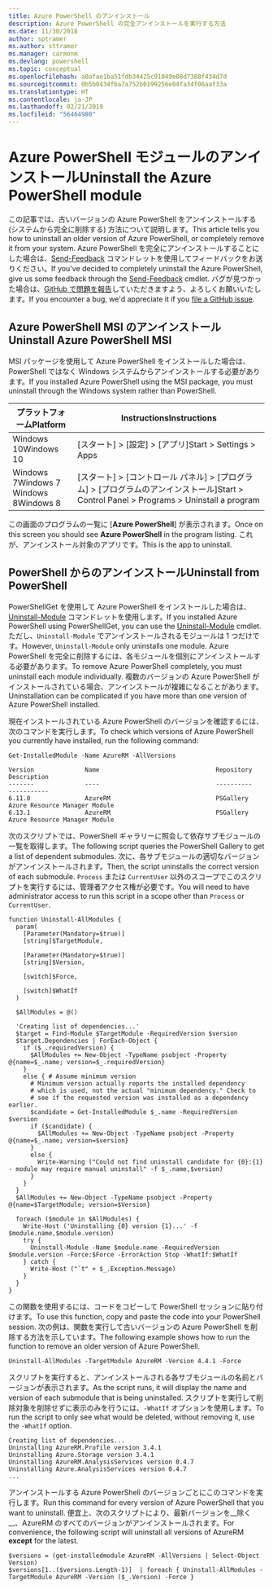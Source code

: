 ```yaml
---
title: Azure PowerShell のアンインストール
description: Azure PowerShell の完全アンインストールを実行する方法
ms.date: 11/30/2018
author: sptramer
ms.author: sttramer
ms.manager: carmonm
ms.devlang: powershell
ms.topic: conceptual
ms.openlocfilehash: a0afae1ba51fdb34425c91049e08d7388f434d7d
ms.sourcegitcommit: 0b5b0434fba7a752b0199256e04fa34f06aaf33a
ms.translationtype: HT
ms.contentlocale: ja-JP
ms.lasthandoff: 02/21/2019
ms.locfileid: "56464980"
---
```

# <a name="uninstall-the-azure-powershell-module"></a><span data-ttu-id="7c81a-103">Azure PowerShell モジュールのアンインストール</span><span class="sxs-lookup"><span data-stu-id="7c81a-103">Uninstall the Azure PowerShell module</span></span>

<span data-ttu-id="7c81a-104">この記事では、古いバージョンの Azure PowerShell をアンインストールする (システムから完全に削除する) 方法について説明します。</span><span class="sxs-lookup"><span data-stu-id="7c81a-104">This article tells you how to uninstall an older version of Azure PowerShell, or completely remove it from your system.</span></span> <span data-ttu-id="7c81a-105">Azure PowerShell を完全にアンインストールすることにした場合は、[Send-Feedback](/powershell/module/azurerm.profile/send-feedback) コマンドレットを使用してフィードバックをお送りください。</span><span class="sxs-lookup"><span data-stu-id="7c81a-105">If you've decided to completely uninstall the Azure PowerShell, give us some feedback through the [Send-Feedback](/powershell/module/azurerm.profile/send-feedback) cmdlet.</span></span>
<span data-ttu-id="7c81a-106">バグが見つかった場合は、[GitHub で問題を報告](https://github.com/azure/azure-powershell/issues)していただきますよう、よろしくお願いいたします。</span><span class="sxs-lookup"><span data-stu-id="7c81a-106">If you encounter a bug, we'd appreciate it if you [file a GitHub issue](https://github.com/azure/azure-powershell/issues).</span></span>


## <a name="uninstall-azure-powershell-msi"></a><span data-ttu-id="7c81a-107">Azure PowerShell MSI のアンインストール</span><span class="sxs-lookup"><span data-stu-id="7c81a-107">Uninstall Azure PowerShell MSI</span></span>

<span data-ttu-id="7c81a-108">MSI パッケージを使用して Azure PowerShell をインストールした場合は、PowerShell ではなく Windows システムからアンインストールする必要があります。</span><span class="sxs-lookup"><span data-stu-id="7c81a-108">If you installed Azure PowerShell using the MSI package, you must uninstall through the Windows system rather than PowerShell.</span></span>

| <span data-ttu-id="7c81a-109">プラットフォーム</span><span class="sxs-lookup"><span data-stu-id="7c81a-109">Platform</span></span> | <span data-ttu-id="7c81a-110">Instructions</span><span class="sxs-lookup"><span data-stu-id="7c81a-110">Instructions</span></span> |
|----------|--------------|
| <span data-ttu-id="7c81a-111">Windows 10</span><span class="sxs-lookup"><span data-stu-id="7c81a-111">Windows 10</span></span> | <span data-ttu-id="7c81a-112">[スタート] > [設定] > [アプリ]</span><span class="sxs-lookup"><span data-stu-id="7c81a-112">Start > Settings > Apps</span></span> |
| <span data-ttu-id="7c81a-113">Windows 7</span><span class="sxs-lookup"><span data-stu-id="7c81a-113">Windows 7</span></span> </br><span data-ttu-id="7c81a-114">Windows 8</span><span class="sxs-lookup"><span data-stu-id="7c81a-114">Windows 8</span></span> | <span data-ttu-id="7c81a-115">[スタート] > [コントロール パネル] > [プログラム] > [プログラムのアンインストール]</span><span class="sxs-lookup"><span data-stu-id="7c81a-115">Start > Control Panel > Programs > Uninstall a program</span></span> |

<span data-ttu-id="7c81a-116">この画面のプログラムの一覧に [__Azure PowerShell__] が表示されます。</span><span class="sxs-lookup"><span data-stu-id="7c81a-116">Once on this screen you should see __Azure PowerShell__ in the program listing.</span></span> <span data-ttu-id="7c81a-117">これが、アンインストール対象のアプリです。</span><span class="sxs-lookup"><span data-stu-id="7c81a-117">This is the app to uninstall.</span></span>

## <a name="uninstall-from-powershell"></a><span data-ttu-id="7c81a-118">PowerShell からのアンインストール</span><span class="sxs-lookup"><span data-stu-id="7c81a-118">Uninstall from PowerShell</span></span>

<span data-ttu-id="7c81a-119">PowerShellGet を使用して Azure PowerShell をインストールした場合は、[Uninstall-Module](/powershell/module/powershellget/uninstall-module) コマンドレットを使用します。</span><span class="sxs-lookup"><span data-stu-id="7c81a-119">If you installed Azure PowerShell using PowerShellGet, you can use the [Uninstall-Module](/powershell/module/powershellget/uninstall-module) cmdlet.</span></span> <span data-ttu-id="7c81a-120">ただし、`Uninstall-Module` でアンインストールされるモジュールは 1 つだけです。</span><span class="sxs-lookup"><span data-stu-id="7c81a-120">However, `Uninstall-Module` only uninstalls one module.</span></span> <span data-ttu-id="7c81a-121">Azure PowerShell を完全に削除するには、各モジュールを個別にアンインストールする必要があります。</span><span class="sxs-lookup"><span data-stu-id="7c81a-121">To remove Azure PowerShell completely, you must uninstall each module individually.</span></span> <span data-ttu-id="7c81a-122">複数のバージョンの Azure PowerShell がインストールされている場合、アンインストールが複雑になることがあります。</span><span class="sxs-lookup"><span data-stu-id="7c81a-122">Uninstallation can be complicated if you have more than one version of Azure PowerShell installed.</span></span>

<span data-ttu-id="7c81a-123">現在インストールされている Azure PowerShell のバージョンを確認するには、次のコマンドを実行します。</span><span class="sxs-lookup"><span data-stu-id="7c81a-123">To check which versions of Azure PowerShell you currently have installed, run the following command:</span></span>

```powershell-interactive
Get-InstalledModule -Name AzureRM -AllVersions
```

```output
Version              Name                                Repository           Description
-------              ----                                ----------           -----------
6.11.0               AzureRM                             PSGallery            Azure Resource Manager Module
6.13.1               AzureRM                             PSGallery            Azure Resource Manager Module
```

<span data-ttu-id="7c81a-124">次のスクリプトでは、PowerShell ギャラリーに照会して依存サブモジュールの一覧を取得します。</span><span class="sxs-lookup"><span data-stu-id="7c81a-124">The following script queries the PowerShell Gallery to get a list of dependent submodules.</span></span> <span data-ttu-id="7c81a-125">次に、各サブモジュールの適切なバージョンがアンインストールされます。</span><span class="sxs-lookup"><span data-stu-id="7c81a-125">Then, the script uninstalls the correct version of each submodule.</span></span> <span data-ttu-id="7c81a-126">`Process` または `CurrentUser` 以外のスコープでこのスクリプトを実行するには、管理者アクセス権が必要です。</span><span class="sxs-lookup"><span data-stu-id="7c81a-126">You will need to have administrator access to run this script in a scope other than `Process` or `CurrentUser`.</span></span>

```powershell-interactive
function Uninstall-AllModules {
  param(
    [Parameter(Mandatory=$true)]
    [string]$TargetModule,

    [Parameter(Mandatory=$true)]
    [string]$Version,

    [switch]$Force,

    [switch]$WhatIf
  )
  
  $AllModules = @()
  
  'Creating list of dependencies...'
  $target = Find-Module $TargetModule -RequiredVersion $version
  $target.Dependencies | ForEach-Object {
    if ($_.requiredVersion) {
      $AllModules += New-Object -TypeName psobject -Property @{name=$_.name; version=$_.requiredVersion}
    }
    else { # Assume minimum version
      # Minimum version actually reports the installed dependency
      # which is used, not the actual "minimum dependency." Check to
      # see if the requested version was installed as a dependency earlier.
      $candidate = Get-InstalledModule $_.name -RequiredVersion $version
      if ($candidate) {
        $AllModules += New-Object -TypeName psobject -Property @{name=$_.name; version=$version}
      }
      else {
        Write-Warning ("Could not find uninstall candidate for {0}:{1} - module may require manual uninstall" -f $_.name,$version)
      }
    }
  }
  $AllModules += New-Object -TypeName psobject -Property @{name=$TargetModule; version=$Version}

  foreach ($module in $AllModules) {
    Write-Host ('Uninstalling {0} version {1}...' -f $module.name,$module.version)
    try {
      Uninstall-Module -Name $module.name -RequiredVersion $module.version -Force:$Force -ErrorAction Stop -WhatIf:$WhatIf
    } catch {
      Write-Host ("`t" + $_.Exception.Message)
    }
  }
}
```

<span data-ttu-id="7c81a-127">この関数を使用するには、コードをコピーして PowerShell セッションに貼り付けます。</span><span class="sxs-lookup"><span data-stu-id="7c81a-127">To use this function, copy and paste the code into your PowerShell session.</span></span> <span data-ttu-id="7c81a-128">次の例は、関数を実行して古いバージョンの Azure PowerShell を削除する方法を示しています。</span><span class="sxs-lookup"><span data-stu-id="7c81a-128">The following example shows how to run the function to remove an older version of Azure PowerShell.</span></span>

```powershell-interactive
Uninstall-AllModules -TargetModule AzureRM -Version 4.4.1 -Force
```

<span data-ttu-id="7c81a-129">スクリプトを実行すると、アンインストールされる各サブモジュールの名前とバージョンが表示されます。</span><span class="sxs-lookup"><span data-stu-id="7c81a-129">As the script runs, it will display the name and version of each submodule that is being uninstalled.</span></span> <span data-ttu-id="7c81a-130">スクリプトを実行して削除対象を削除せずに表示のみを行うには、`-WhatIf` オプションを使用します。</span><span class="sxs-lookup"><span data-stu-id="7c81a-130">To run the script to only see what would be deleted, without removing it, use the `-WhatIf` option.</span></span>

```output
Creating list of dependencies...
Uninstalling AzureRM.Profile version 3.4.1
Uninstalling Azure.Storage version 3.4.1
Uninstalling AzureRM.AnalysisServices version 0.4.7
Uninstalling Azure.AnalysisServices version 0.4.7
...
```

<span data-ttu-id="7c81a-131">アンインストールする Azure PowerShell のバージョンごとにこのコマンドを実行します。</span><span class="sxs-lookup"><span data-stu-id="7c81a-131">Run this command for every version of Azure PowerShell that you want to uninstall.</span></span> <span data-ttu-id="7c81a-132">便宜上、次のスクリプトにより、最新バージョンを__除く__、AzureRM のすべてのバージョンがアンインストールされます。</span><span class="sxs-lookup"><span data-stu-id="7c81a-132">For convenience, the following script will uninstall all versions of AzureRM __except__ for the latest.</span></span>

```powershell-interactive
$versions = (get-installedmodule AzureRM -AllVersions | Select-Object Version)
$versions[1..($versions.Length-1)]  | foreach { Uninstall-AllModules -TargetModule AzureRM -Version ($_.Version) -Force }
```
